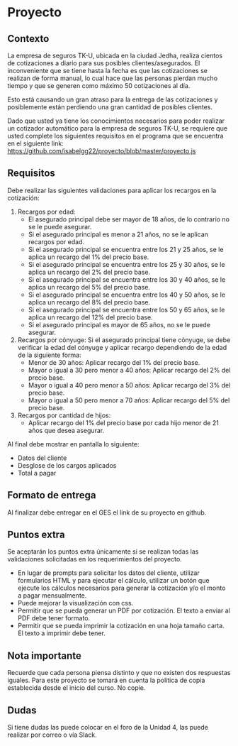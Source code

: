 # Proyecto #

## Contexto ##
La empresa de seguros TK-U, ubicada en la ciudad Jedha, realiza cientos de cotizaciones a diario para sus posibles clientes/asegurados.  El inconveniente que se tiene hasta la fecha es que las cotizaciones se realizan de forma manual, lo cual hace que las personas pierdan mucho tiempo y que se generen como máximo 50 cotizaciones al día.

Esto está causando un gran atraso para la entrega de las cotizaciones y posiblemente están perdiendo una gran cantidad de posibles clientes.

Dado que usted ya tiene los conocimientos necesarios para poder realizar un cotizador automático para la empresa de seguros TK-U, se requiere que usted complete los siguientes requisitos en el programa que se encuentra en el siguiente link: https://github.com/isabelgg22/proyecto/blob/master/proyecto.js

## Requisitos ##

Debe realizar las siguientes validaciones para aplicar los recargos en la cotización:

1.	Recargos por edad:
    *	El asegurado principal debe ser mayor de 18 años, de lo contrario no se le puede asegurar.
    *	Si el asegurado principal es menor a 21 años, no se le aplican recargos por edad.
    *	Si el asegurado principal se encuentra entre los 21 y 25 años, se le aplica un recargo del 1% del precio base.
    *	Si el asegurado principal se encuentra entre los 25 y 30 años, se le aplica un recargo del 2% del precio base.
    *	Si el asegurado principal se encuentra entre los 30 y 40 años, se le aplica un recargo del 5% del precio base.
    *	Si el asegurado principal se encuentra entre los 40 y 50 años, se le aplica un recargo del 8% del precio base.
    *	Si el asegurado principal se encuentra entre los 50 y 65 años, se le aplica un recargo del 12% del precio base.
    *	Si el asegurado principal es mayor de 65 años, no se le puede asegurar.
2. Recargos por cónyuge: Si el asegurado principal tiene cónyuge, se debe verificar la edad del cónyuge y aplicar recargo dependiendo de la edad de la siguiente forma:
    *	Menor de 30 años: Aplicar recargo del 1% del precio base.
    *	Mayor o igual a 30 pero menor a 40 años: Aplicar recargo del 2% del precio base.
    *	Mayor o igual a 40 pero menor a 50 años: Aplicar recargo del 3% del precio base.
    *	Mayor o igual a 50 pero menor a 70 años: Aplicar recargo del 5% del precio base.
3. Recargos por cantidad de hijos:
    * Aplicar recargo del 1% del precio base por cada hijo menor de 21 años que desea asegurar.

Al final debe mostrar en pantalla lo siguiente:
*	Datos del cliente
*	Desglose de los cargos aplicados
*	Total a pagar

## Formato de entrega ##
Al finalizar debe entregar en el GES el link de su proyecto en github.

## Puntos extra ##
Se aceptarán los puntos extra únicamente si se realizan todas las validaciones solicitadas en los requerimientos del proyecto.

* En lugar de prompts para solicitar los datos del cliente, utilizar formularios HTML y para ejecutar el cálculo, utilizar un botón que ejecute los cálculos necesarios para generar la cotización y/o el monto a pagar mensualmente.
* Puede mejorar la visualización con css.
* Permitir que se pueda generar un PDF por cotización. El texto a enviar al PDF debe tener formato.
* Permitir que se pueda imprimir la cotización en una hoja tamaño carta. El texto a imprimir debe tener.

## Nota importante ##
Recuerde que cada persona piensa distinto y que no existen dos respuestas iguales. Para este proyecto se tomará en cuenta la política de copia establecida desde el inicio del curso. No copie.

## Dudas ##
Si tiene dudas las puede colocar en el foro de la Unidad 4, las puede realizar por correo o vía Slack.
